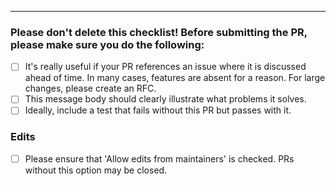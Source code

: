 <!-- Your PR description here -->

---

### Please don't delete this checklist! Before submitting the PR, please make sure you do the following:

- [ ] It's really useful if your PR references an issue where it is discussed ahead of time. In many cases, features are absent for a reason. For large changes, please create an RFC.
- [ ] This message body should clearly illustrate what problems it solves.
- [ ] Ideally, include a test that fails without this PR but passes with it.

### Edits

- [ ] Please ensure that 'Allow edits from maintainers' is checked. PRs without this option may be closed.
